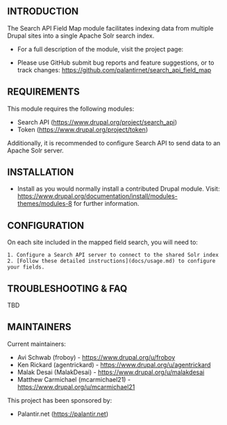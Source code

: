INTRODUCTION
------------

The Search API Field Map module facilitates indexing data from multiple Drupal sites into a single Apache Solr search index.

 * For a full description of the module, visit the project page: 

 * Please use GitHub submit bug reports and feature suggestions, or to track changes:
  https://github.com/palantirnet/search_api_field_map
  
  
REQUIREMENTS
------------

This module requires the following modules:

 * Search API (https://www.drupal.org/project/search_api)
 * Token (https://www.drupal.org/project/token)

Additionally, it is recommended to configure Search API to send data to an Apache Solr server.


INSTALLATION
------------
 
  * Install as you would normally install a contributed Drupal module. Visit:
   https://www.drupal.org/documentation/install/modules-themes/modules-8
   for further information.
   
   
CONFIGURATION
------------

On each site included in the mapped field search, you will need to:

    1. Configure a Search API server to connect to the shared Solr index
    2. [Follow these detailed instructions](docs/usage.md) to configure your fields.


TROUBLESHOOTING & FAQ
---------------------

TBD


MAINTAINERS
-----------

Current maintainers:
* Avi Schwab (froboy) - https://www.drupal.org/u/froboy
* Ken Rickard (agentrickard) - https://www.drupal.org/u/agentrickard
* Malak Desai (MalakDesai) - https://www.drupal.org/u/malakdesai
* Matthew Carmichael (mcarmichael21) - https://www.drupal.org/u/mcarmichael21

This project has been sponsored by:
* Palantir.net (https://palantir.net)

